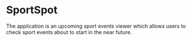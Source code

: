 # SportSpot
The application is an upcoming sport events viewer which allows users to check sport events about to start in the near future.
